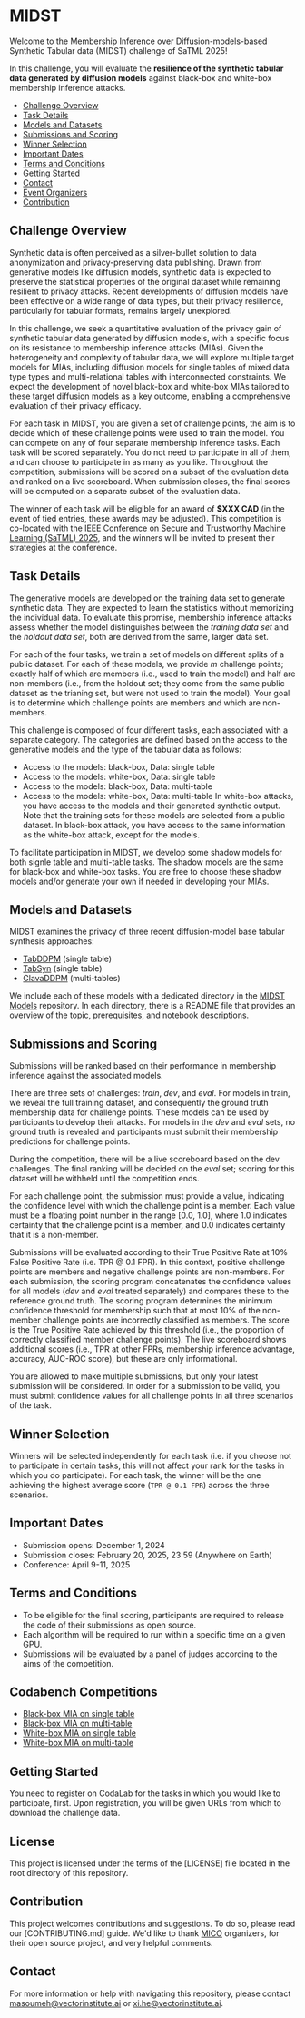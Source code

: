 
# MIDST

Welcome to the Membership Inference over Diffusion-models-based Synthetic Tabular data (MIDST) challenge of SaTML 2025! 

In this challenge, you will evaluate the **resilience of the synthetic tabular data generated by diffusion models** against black-box and white-box membership inference attacks.

* [Challenge Overview](#challenge-overview)
* [Task Details](#task-details)
* [Models and Datasets](#models-and-datasets)
* [Submissions and Scoring](#submissions-and-scoring)
* [Winner Selection](#winner-selection)
* [Important Dates](#important-dates)
* [Terms and Conditions](#terms-and-conditions)
* [Getting Started](#getting-started)
* [Contact](#contact)
* [Event Organizers](#event-organizers)
* [Contribution](#contribution)

## Challenge Overview

Synthetic data is often perceived as a silver-bullet solution to data anonymization and privacy-preserving data publishing. Drawn from generative models like diffusion models, synthetic data is expected to preserve the statistical properties of the original dataset while remaining resilient to privacy attacks. Recent developments of diffusion models have been effective on a wide range of data types, but their privacy resilience, particularly for tabular formats, remains largely unexplored. 

In this challenge, we seek a quantitative evaluation of the privacy gain of synthetic tabular data generated by diffusion models, with a specific focus on its resistance to membership inference attacks (MIAs). Given the heterogeneity and complexity of tabular data, we will explore multiple target models for MIAs, including diffusion models for single tables of mixed data type types and multi-relational tables with interconnected constraints. We expect the development of novel black-box and white-box MIAs tailored to these target diffusion models as a key outcome, enabling a comprehensive evaluation of their privacy efficacy. 

For each task in MIDST, you are given a set of challenge points, the aim is to decide which of these challenge points were used to train the model. You can compete on any of four separate membership inference tasks. Each task will be scored separately. You do not need to participate in all of them, and can choose to participate in as many as you like. Throughout the competition, submissions will be scored on a subset of the evaluation data and ranked on a live scoreboard. When submission closes, the final scores will be computed on a separate subset of the evaluation data. 

The winner of each task will be eligible for an award of **$XXX CAD** (in the event of tied entries, these awards may be adjusted).
This competition is co-located with the [IEEE Conference on Secure and Trustworthy Machine Learning (SaTML) 2025](https://satml.org/), and the winners will be invited to present their strategies at the conference.

## Task Details

The generative models are developed on the training data set to generate synthetic data. They are expected to learn the statistics without memorizing the individual data. To evaluate this promise, membership inference attacks assess whether the model distinguishes between the _training data set_ and the _holdout data set_, both are derived from the same, larger data set. 

For each of the four tasks, we train a set of models on different splits of a public dataset. For each of these models, we provide _m_ challenge points; exactly half of which are members (i.e., used to train the model) and half are non-members (i.e., from the holdout set; they come from the same public dataset as the trianing set, but were not used to train the model). Your goal is to determine which challenge points are members and which are non-members.

This challenge is composed of four different tasks, each associated with a separate category. The categories are defined based on the access to the generative models and the type of the tabular data as follows:
- Access to the models: black-box, Data: single table
- Access to the models: white-box, Data: single table
- Access to the models: black-box, Data: multi-table
- Access to the models: white-box, Data: multi-table
In white-box attacks, you have access to the models and their generated synthetic output. Note that the training sets for these models are selected from a public dataset. In black-box attack, you have access to the same information as the white-box attack, except for the models.

To facilitate participation in MIDST, we develop some shadow models for both signle table and multi-table tasks. The shadow models are the same for black-box and white-box tasks. You are free to choose these shadow models and/or generate your own if needed in developing your MIAs. 

## Models and Datasets

MIDST examines the privacy of three recent diffusion-model base tabular synthesis approaches:
- [TabDDPM](https://proceedings.mlr.press/v202/kotelnikov23a.html) (single table)
- [TabSyn](https://iclr.cc/virtual/2024/oral/19792) (single table)
- [ClavaDDPM](https://nips.cc/virtual/2024/poster/94627) (multi-tables)
  
We include each of these models with a dedicated directory in the [MIDST Models](https://...) repository. In each directory, there is a README file that provides an overview of the topic, prerequisites, and notebook descriptions.

## Submissions and Scoring

Submissions will be ranked based on their performance in membership inference against the associated models.

There are three sets of challenges: _train_, _dev_, and _eval_. For models in train, we reveal the full training dataset, and consequently the ground truth membership data for challenge points. These models can be used by participants to develop their attacks. For models in the _dev_ and _eval_ sets, no ground truth is revealed and participants must submit their membership predictions for challenge points.

During the competition, there will be a live scoreboard based on the dev challenges. The final ranking will be decided on the _eval_ set; scoring for this dataset will be withheld until the competition ends.

For each challenge point, the submission must provide a value, indicating the confidence level with which the challenge point is a member. Each value must be a floating point number in the range [0.0, 1.0], where 1.0 indicates certainty that the challenge point is a member, and 0.0 indicates certainty that it is a non-member.

Submissions will be evaluated according to their True Positive Rate at 10% False Positive Rate (i.e. TPR @ 0.1 FPR). In this context, positive challenge points are members and negative challenge points are non-members. For each submission, the scoring program concatenates the confidence values for all models (_dev_ and _eval_ treated separately) and compares these to the reference ground truth. The scoring program determines the minimum confidence threshold for membership such that at most 10% of the non-member challenge points are incorrectly classified as members. The score is the True Positive Rate achieved by this threshold (i.e., the proportion of correctly classified member challenge points). The live scoreboard shows additional scores (i.e., TPR at other FPRs, membership inference advantage, accuracy, AUC-ROC score), but these are only informational.

You are allowed to make multiple submissions, but only your latest submission will be considered. In order for a submission to be valid, you must submit confidence values for all challenge points in all three scenarios of the task.

## Winner Selection

Winners will be selected independently for each task (i.e. if you choose not to participate in certain tasks, this will not affect your rank for the tasks in which you do participate).
For each task, the winner will be the one achieving the highest average score (`TPR @ 0.1 FPR`) across the three scenarios.

## Important Dates

- Submission opens: December 1, 2024
- Submission closes: February 20, 2025, 23:59 (Anywhere on Earth)
- Conference: April 9-11, 2025
  
## Terms and Conditions
- To be eligible for the final scoring, participants are required to release the code of their submissions as open source.
- Each algorithm will be required to run within a specific time on a given GPU.
- Submissions will be evaluated by a panel of judges according to the aims of the competition.

## Codabench Competitions

- [Black-box MIA on single table](https://...)
- [Black-box MIA on multi-table](https://...)
- [White-box MIA on single table](https://...)
- [White-box MIA on multi-table](https://...)

## Getting Started
You need to register on CodaLab for the tasks in which you would like to participate, first. Upon registration, you will be given URLs from which to download the challenge data.

## License
This project is licensed under the terms of the [LICENSE] file located in the root directory of this repository.

## Contribution
This project welcomes contributions and suggestions. To do so, please read our [CONTRIBUTING.md] guide. We'd like to thank [MICO](https://github.com/microsoft/MICO) organizers, for their open source project, and very helpful comments. 

## Contact
For more information or help with navigating this repository, please contact masoumeh@vectorinstitute.ai or xi.he@vectorinstitute.ai.
